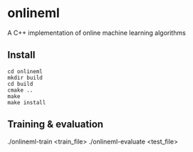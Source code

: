 # onlineml
A C++ implementation of online machine learning algorithms

## Install
```
cd onlineml
mkdir build
cd build
cmake ..
make
make install
```

## Training & evaluation
./onlineml-train <train_file>
./onlineml-evaluate <test_file>
